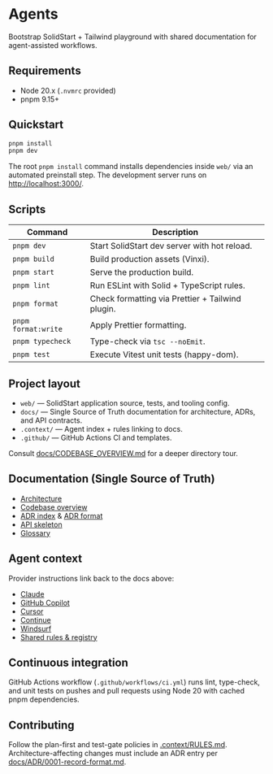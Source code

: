 # Agents

Bootstrap SolidStart + Tailwind playground with shared documentation for agent-assisted workflows.

## Requirements

- Node 20.x (`.nvmrc` provided)
- pnpm 9.15+

## Quickstart

```bash
pnpm install
pnpm dev
```

The root `pnpm install` command installs dependencies inside `web/` via an automated preinstall step. The development server runs on <http://localhost:3000/>.

## Scripts

| Command | Description |
| --- | --- |
| `pnpm dev` | Start SolidStart dev server with hot reload. |
| `pnpm build` | Build production assets (Vinxi). |
| `pnpm start` | Serve the production build. |
| `pnpm lint` | Run ESLint with Solid + TypeScript rules. |
| `pnpm format` | Check formatting via Prettier + Tailwind plugin. |
| `pnpm format:write` | Apply Prettier formatting. |
| `pnpm typecheck` | Type-check via `tsc --noEmit`. |
| `pnpm test` | Execute Vitest unit tests (happy-dom). |

## Project layout

- `web/` — SolidStart application source, tests, and tooling config.
- `docs/` — Single Source of Truth documentation for architecture, ADRs, and API contracts.
- `.context/` — Agent index + rules linking to docs.
- `.github/` — GitHub Actions CI and templates.

Consult [docs/CODEBASE_OVERVIEW.md](docs/CODEBASE_OVERVIEW.md) for a deeper directory tour.

## Documentation (Single Source of Truth)

- [Architecture](docs/ARCHITECTURE.md)
- [Codebase overview](docs/CODEBASE_OVERVIEW.md)
- [ADR index](docs/ADR/README.md) & [ADR format](docs/ADR/0001-record-format.md)
- [API skeleton](docs/API/openapi.yaml)
- [Glossary](docs/GLOSSARY.md)

## Agent context

Provider instructions link back to the docs above:

- [Claude](CLAUDE.md)
- [GitHub Copilot](.github/copilot-instructions.md)
- [Cursor](.cursor/rules/00-start-here.md)
- [Continue](.continue/rules/00-start-here.md)
- [Windsurf](.windsurfrules)
- [Shared rules & registry](.context/INDEX.md)

## Continuous integration

GitHub Actions workflow (`.github/workflows/ci.yml`) runs lint, type-check, and unit tests on pushes and pull requests using Node 20 with cached pnpm dependencies.

## Contributing

Follow the plan-first and test-gate policies in [.context/RULES.md](.context/RULES.md). Architecture-affecting changes must include an ADR entry per [docs/ADR/0001-record-format.md](docs/ADR/0001-record-format.md).
